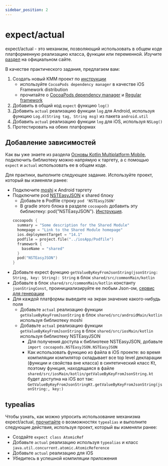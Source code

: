 ```yaml
---
sidebar_position: 2
---
```


# expect/actual

expect/actual - это механизм, позволяющий использовать в общем коде платформенную реализацию класса, функции или переменной. 
Изучите [раздел](https://kotlinlang.org/docs/mpp-connect-to-apis.html) на официальном сайте.  

В качестве практического задания, предлагаем вам:
1. Создать новый KMM проект по [инструкции](https://kotlinlang.org/docs/kmm-create-first-app.html)
   - используйте `CocoaPods dependency manager` в качестве iOS Framework distribution
   - прочитайте о [CocoaPods dependency manager](https://kotlinlang.org/docs/native-cocoapods.html#use-a-kotlin-gradle-project-as-a-cocoapods-dependency) и [Regular framework](https://kotlinlang.org/docs/multiplatform-mobile-understand-project-structure.html#ios-application)
2. Добавить в общий код `expect` функцию `log()`
3. Добавить `actual` реализацию функции `log` для Android, используя функцию `Log.d(String tag, String msg)` из пакета `android.util`
4. Добавить `actual` реализацию функции `log` для iOS, используя `NSLog()`
5. Протестировать на обеих платформах

## Добавление зависимостей

Как вы уже знаете из раздела [Основы Kotlin Multiplatform Mobile](kmm), подключить библиотеку можно напрямую к таргету, а с помощью `expect` и `actual` использовать ее в общем коде.

Для практики, выполните следующее задание. Используйте проект, который вы изменяли ранее:
- Подключите [moshi](https://github.com/square/moshi) к Android таргету
- Подключите pod [NSTEasyJSON](https://github.com/bernikovich/NSTEasyJSON) к shared блоку
    - Добавьте в Podfile строку `pod 'NSTEasyJSON'` 
    - В gradle этого блока в разделе `cocoapods` добавить эту библиотеку: pod("NSTEasyJSON"). [Инструкция](https://kotlinlang.org/docs/native-cocoapods.html).  
    ```kotlin
    cocoapods {
      summary = "Some description for the Shared Module"
      homepage = "Link to the Shared Module homepage"
      ios.deploymentTarget = "14.1"
      podfile = project.file("../iosApp/Podfile")
      framework {
        baseName = "shared"
      }
      pod("NSTEasyJSON")
    }
    ```
- Добавьте expect функцию `getValueByKeyFromJsonString(jsonString: String, key: String): String` в блок `shared/src/commonMain/kotlin`
- Добавьте в блок `shared/src/commonMain/kotlin` константу `jsonStringConst`, проинициализируйте ее любым Json-ом, [сервис для генерации](https://json-generator.com/)
- Для каждой платформы выведите на экран значение какого-нибудь поля
    - Добавьте `actual` реализацию функции `getValueByKeyFromJsonString` в блок `shared/src/androidMain/kotlin` используя библиотеку moshi
    - Добавьте `actual` реализацию функции `getValueByKeyFromJsonString` в блок `shared/src/iosMain/kotlin` используя библиотеку NSTEasyJSON
      - Для получения доступа к библиотеке NSTEasyJSON, добавьте `import cocoapods.NSTEasyJSON.NSTEasyJSON`
      - Как использовать функцию из файла в iOS проекте: во время компиляции компилятор складывает все top level декларации (функции и свойства вне класса) в синтетический класс Kt, поэтому функция, находящаяся в файле `shared/src/iosMain/kotlin/getValueByKeyFromJsonString.kt` будет доступна на iOS вот так: `GetValueByKeyFromJsonStringKt.getValueByKeyFromJsonString(jsonString:, key:)`
      
    
## typealias 

Чтобы узнать, как можно упросить использование механизма expect/actual, [прочитайте](https://kotlinlang.org/docs/mpp-connect-to-apis.html#rules-for-expected-and-actual-declarations) о возможностях `typealias` и выполните следующие действия, используя проект, который вы изменяли ранее: 

- Создайте `expect class AtomicRef`
- Добавьте `actual` реализацию используя `typealias` и класс `java.util.concurrent.atomic.AtomicReference`
- Добавьте `actual` реализацию для iOS
- Убедитесь в успешной компиляции приложения
